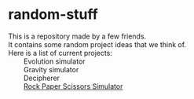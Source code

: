 # random-stuff
This is a repository made by a few friends.\
It contains some random project ideas that we think of.\
Here is a list of current projects:\
&nbsp;&nbsp;&nbsp;&nbsp;&nbsp;&nbsp;&nbsp;&nbsp;Evolution simulator\
&nbsp;&nbsp;&nbsp;&nbsp;&nbsp;&nbsp;&nbsp;&nbsp;Gravity simulator\
&nbsp;&nbsp;&nbsp;&nbsp;&nbsp;&nbsp;&nbsp;&nbsp;Decipherer\
&nbsp;&nbsp;&nbsp;&nbsp;&nbsp;&nbsp;&nbsp;&nbsp;[Rock Paper Scissors Simulator](https://github.com/gaminghusky1/random-stuff/tree/main/rock_paper_scissors_simulator)
